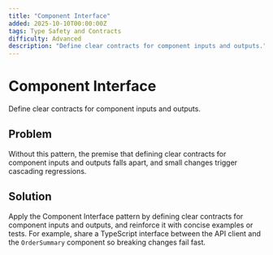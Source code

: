 ```yaml
---
title: "Component Interface"
added: 2025-10-10T00:00:00Z
tags: Type Safety and Contracts
difficulty: Advanced
description: "Define clear contracts for component inputs and outputs."
---
```

# Component Interface

Define clear contracts for component inputs and outputs.

## Problem

Without this pattern, the premise that defining clear contracts for component inputs and outputs falls apart, and small changes trigger cascading regressions.

## Solution

Apply the Component Interface pattern by defining clear contracts for component inputs and outputs, and reinforce it with concise examples or tests. For example, share a TypeScript interface between the API client and the `OrderSummary` component so breaking changes fail fast.
